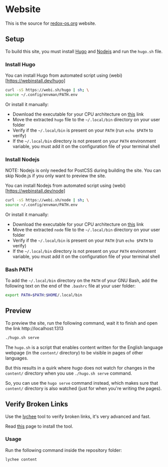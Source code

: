 # Website

This is the source for [redox-os.org](https://redox-os.org) website.

## Setup

To build this site, you must install [Hugo](https://gohugo.io/) and [Nodejs](https://nodejs.org/) and run the `hugo.sh` file. 

### Install Hugo

You can install Hugo from automated script using (webi)[https://webinstall.dev/hugo]

```sh
curl -sS https://webi.sh/hugo | sh; \
source ~/.config/envman/PATH.env
```

Or install it manually:
- Download the executable for your CPU architecture on [this](https://github.com/gohugoio/hugo/releases/latest) link
- Move the extracted `hugo` file to the `~/.local/bin` directory on your user folder
- Verify if the `~/.local/bin` is present on your `PATH` (run `echo $PATH` to verify)
- If the `~/.local/bin` directory is not present on your `PATH` environment variable, you must add it on the configuration file of your terminal shell

### Install Nodejs

NOTE: Nodejs is only needed for PostCSS during building the site. You can skip Node.js if you only want to preview the site.

You can install Nodejs from automated script using (webi)[https://webinstall.dev/node]

```sh
curl -sS https://webi.sh/node | sh; \
source ~/.config/envman/PATH.env
```

Or install it manually:

- Download the executable for your CPU architecture on [this](https://nodejs.org/en/download#:~:text=get%20a%20prebuilt%20Node.js%C2%AE) link
- Move the extracted `node` file to the `~/.local/bin` directory on your user folder
- Verify if the `~/.local/bin` is present on your `PATH` (run `echo $PATH` to verify)
- If the `~/.local/bin` directory is not present on your `PATH` environment variable, you must add it on the configuration file of your terminal shell


### Bash PATH

To add the `~/.local/bin` directory on the `PATH` of your GNU Bash, add the following text on the end of the `.bashrc` file at your user folder:

```sh
export PATH=$PATH:$HOME/.local/bin
```

## Preview

To preview the site, run the following command, wait it to finish and open the link http://localhost:1313

```sh
./hugo.sh serve
```

The `hugo.sh` is a script that enables content written for the English language webpage (in the `content/` directory) to be visible in pages of other languages.  

But this results in a quirk where _hugo_ does not watch for changes in the `content/` directory when you use `./hugo.sh serve` command.  

So, you can use the `hugo serve` command instead, which makes sure that `content/` directory is also watched (just for when you're writing the pages).

## Verify Broken Links

Use the [lychee](https://lychee.cli.rs/) tool to verify broken links, it's very advanced and fast.

Read [this](https://lychee.cli.rs/installation/) page to install the tool.

### Usage

Run the following command inside the repository folder:

```sh
lychee content
```
